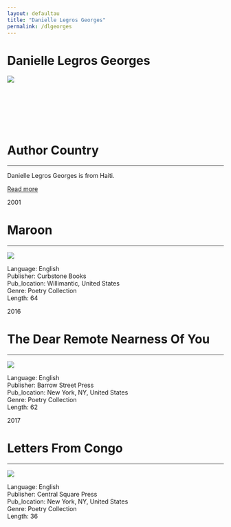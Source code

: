 ```yaml
---
layout: defaultau
title: "Danielle Legros Georges"
permalink: /dlgeorges
---
```

<!-- partial:index.partial.html -->
<div class="content">
    <h1>Danielle Legros Georges</h1>
    <div class="quote">
        <div><img src="https://chqdaily.com/wp-content/uploads/2021/07/Legros_Geoges_Danielle_WritersCenter-photo-credit-Jennifer-Waddell-680x1024.jpg" class="logo"></div>
    </div>
    <div class="timeline">
        <div style="padding-bottom:100px;"></div>
        <div class="block">
            <div class="date right"><p class="right">  </p></div>
            <div class="dot"></div>
            <div class="left first">
                <h1>Author Country</h1><hr>
            <p>Danielle Legros Georges is from Haiti.</p>
                <a href="https://en.wikipedia.org/wiki/Danielle_Legros_Georges"_blank">Read more</a>
            </div>
        </div>
        <div class="block">
            <div class="date left"><p class="left">2001</p></div>
            <div class="dot"></div>
            <div class="right">
                <h1>Maroon</h1><hr>
                <p><img src="https://m.media-amazon.com/images/I/41NHSarK1LL._SY291_BO1,204,203,200_QL40_FMwebp_.jpg"></p>
                <p>
                Language: English<br/>
                Publisher: Curbstone Books<br/>
                Pub_location: Willimantic, United States<br/>
                Genre: Poetry Collection<br/>
                Length: 64<br/>                   </p>
            </div>
        </div>
       <div class="block">
            <div class="date left"><p class="left">2016</p></div>
            <div class="dot"></div>
            <div class="right">
                <h1>The Dear Remote Nearness Of You</h1><hr>
                <p><img src="https://encrypted-tbn3.gstatic.com/images?q=tbn:ANd9GcTuwoClKTXyV2gMZwANQAJyWr2mBmjnjg4klQSjpVbxf_8x4J4b"></p>
                <p>
                Language: English<br/>
                Publisher: Barrow Street Press<br/>
                Pub_location: New York, NY, United States<br/>
                Genre: Poetry Collection<br/>
                Length: 62<br/>                   </p>
            </div>
        </div>
       <div class="block">
            <div class="date left"><p class="left">2017</p></div>
            <div class="dot"></div>
            <div class="right">
                <h1>Letters From Congo</h1><hr>
                <p><img src="https://m.media-amazon.com/images/I/618lPvR09JL._SY291_BO1,204,203,200_QL40_FMwebp_.jpg"></p>
                <p>
                Language: English<br/>
                Publisher: Central Square Press<br/>
                Pub_location: New York, NY, United States<br/>
                Genre: Poetry Collection<br/>
                Length: 36<br/>                   </p>
            </div>
        </div>
<!-- partial -->
  <script src='https://cdnjs.cloudflare.com/ajax/libs/jquery/3.1.1/jquery.min.js'></script><script  src="assets/js/authorscript.js"></script>


